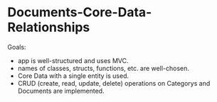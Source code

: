 # Documents-Core-Data-Relationships
Goals:  
* app is well-structured and uses MVC. 
* names of classes, structs, functions, etc. are well-chosen. 
* Core Data with a single entity is used. 
* CRUD (create, read, update, delete) operations on Categorys and Documents are implemented.
